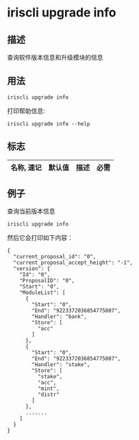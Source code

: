 # iriscli upgrade info

## 描述

查询软件版本信息和升级模块的信息

## 用法

```
iriscli upgrade info
```

打印帮助信息:

```
iriscli upgrade info --help
```
## 标志

| 名称, 速记       | 默认值                     | 描述                                                        | 必需     |
| --------------- | -------------------------- | ----------------------------------------------------------------- | -------- |

## 例子

查询当前版本信息

```
iriscli upgrade info 
```

然后它会打印如下内容：

```
{
  "current_proposal_id": "0",
  "current_proposal_accept_height": "-1",
  "version": {
    "Id": "0",
    "ProposalID": "0",
    "Start": "0",
    "ModuleList": [
      {
        "Start": "0",
        "End": "9223372036854775807",
        "Handler": "bank",
        "Store": [
          "acc"
        ]
      },
      {
        "Start": "0",
        "End": "9223372036854775807",
        "Handler": "stake",
        "Store": [
          "stake",
          "acc",
          "mint",
          "distr"
        ]
      },
      .......
    ]
  }
}
```
